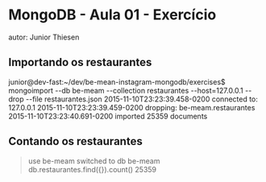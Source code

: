 # MongoDB - Aula 01 - Exercício
autor: Junior Thiesen

## Importando os restaurantes

junior@dev-fast:~/dev/be-mean-instagram-mongodb/exercises$ mongoimport --db be-meam --collection restaurantes --host=127.0.0.1 --drop --file restaurantes.json
2015-11-10T23:23:39.458-0200	connected to: 127.0.0.1
2015-11-10T23:23:39.459-0200	dropping: be-meam.restaurantes
2015-11-10T23:23:40.691-0200	imported 25359 documents



## Contando os restaurantes

> use be-meam
switched to db be-meam
> db.restaurantes.find({}).count()
25359
> 
